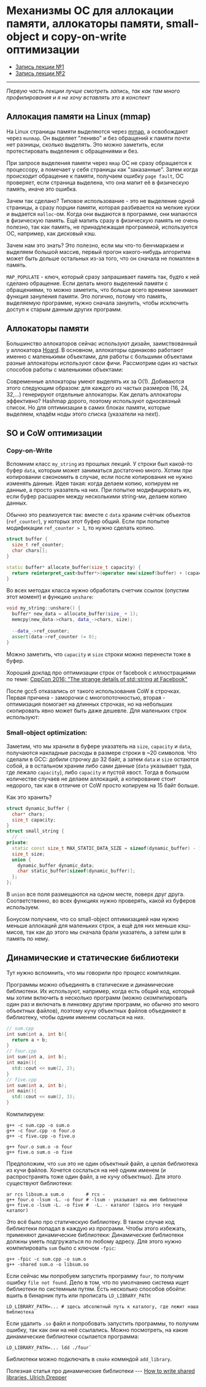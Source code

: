 # Механизмы ОС для аллокации памяти, аллокаторы памяти, small-object и copy-on-write оптимизации
- [Запись лекции №1](https://www.youtube.com/watch?v=oDPaXS9tKlw)
- [Запись лекции №2](https://www.youtube.com/watch?v=i8uYAe0E4PU)
---
*Первую часть лекции лучше смотреть запись, так как там много профилирования и я не хочу вставлять это в конспект*

## Аллокация памяти на Linux (mmap)
На Linux страницы памяти выделяются через [mmap](http://man7.org/linux/man-pages/man2/mmap.2.html), а освобождают через `munmap`. Он выделяет "лениво" и без обращений к памяти почти нет разницы, сколько выделять. Это можно заметить, если протестировать выделения с обращениями и без.

При запросе выделения памяти через `mmap` ОС не сразу обращается к процессору, а помечает у себя страницы как "заказанные". Затем когда происходит обращение к памяти, получаем ошибку `page fault`, ОС проверяет, если страница выделена, что она мапит её в физическую память, иначе это ошибка.

Зачем так сделано? Типовое использование - это не выделение одной страницы, а сразу порции памяти, которая разбивается на мелкие куски и выдается `malloc`-ом. Когда они выдаются в программе, они мапаются в физическую память. Ещё мапить сразу в физическую память не очень полезно, так как память, не принадлежащая программой, используется ОС, например, как дисковый кэш.

Зачем нам это знать? Это полезно, если мы что-то бенчмаркаем и выделяем большой массив, первый прогон какого-нибудь алгоритма может быть дольше остальных из-за 
того, что он сначала не помаплен в память.

`MAP_POPULATE` - ключ, который сразу запрашивает память так, будто к ней сделано обращение. Если делать много выделений памяти с обращениями, то можно заметить, что больше всего времени занимает функция зануления памяти. Это логично, потому что память, выделяемую программе, нужно сначала занулить, чтобы исключить доступ к старым данным других программ.

## Аллокаторы памяти
Большинство аллокаторов сейчас используют дизайн, заимствованный у аллокатора [Hoard](http://hoard.org/). В основном, аллокаторы одинаково работают именно с маленькими объектами, для работы с большими объектами разные аллокаторы используют свои фичи. Рассмотрим один из частых способов работы с маленькими объектами:

Современные аллокаторы умеют выделять их за O(1). Добиваются этого следующим образом: для каждого из частых размеров (16, 24, 32,...) генерируют отдельные аллокаторы. Как делать аллокаторы эффективно? Hashmap дорого, поэтому используют односвязный список. Но для оптимизации в самих блоках памяти, которые выделяем, кладём ноды этого списка (указатели на next).

## SO и CoW оптимизации

### Copy-on-Write
Вспомним класс `my_string` из прошлых лекций. У строки был какой-то буфер `data`, которым может заниматься достаточно много. Хотим при копировании сэкономить в случае, если после копирования не нужно изменять данные. Идея такая: когда делаем копию, копируем не данные, а просто указатель на них. При попытке модифицировать их, если буфер расшарен между несколькими string-ми, делаем копию данных.

Обычно это реализуется так: вместе с `data` храним счётчик объектов (`ref_counter`), у которых этот буфер общий. Если при попытке модификации `ref_counter > 1`, то нужно сделать копию.

```c++
struct buffer {
  size_t ref_counter;
  char chars[];
}

static buffer* allocate_buffer(size_t capacity) {
  return reinterpret_cast<buffer*>(operator new(sizeof(buffer) + (capacity + 1) * sizeof(char)));
}
```
Во всех методах класса нужно обработать счетчик ссылок (опустим этот момент) и функцию `unshare`:
```c++
void my_string::unshare() {
  buffer* new_data = allocate_buffer(size_ + 1);
  memcpy(new_data->chars, data_->chars, size);
  
  --data_->ref_counter;
  assert(data->ref_counter != 0);
}
```
Можно заметить, что `capacity` и `size` строки можно перенести тоже в буфер.

Хороший доклад про оптимизации строк от facebook с иллюстрациями по теме: [CppCon 2016: “The strange details of std::string at Facebook"](https://www.youtube.com/watch?v=kPR8h4-qZdk)

После gcc5 отказались от такого использования CoW в строчках. Первая причина - заморочки с многопоточностью, вторая - оптимизация помогает на длинных строчках, но на небольших скопировать явно может быть даже дешевле. Для маленьких строк используют:
### Small-object optimization:

Заметим, что мы хранили в буфере указатель на `size`, `capacity` и `data`, получаются накладные расходы в размере строки в ~20 символов. Что сделали в GCC: добили строчку до 32 байт, а затем `data` и `size` остаются собой, а в остальном храним либо сами данные (`data` указывает туда, где лежало `capacity`), либо `capacity` и пустой хвост. Тогда в большом количестве случаев не делаем аллокаций, а копирование стоит недорого, так как в отличие от CoW просто копируем на 15 байт больше.

Как это хранить?
```c++
struct dynamic_buffer {
  char* chars;
  size_t capacity;
}
struct small_string {
  // ...
private:
  static const size_t MAX_STATIC_DATA_SIZE = sizeof(dynamic_buffer) - 1;
  size_t size;
  union {
    dynamic_buffer dynamic_data;
    char static_buffer[sizeof(dynamic_buffer)];
  };
};
```
В `union` все поля размещаются на одном месте, поверх друг друга. Соответственно, во всех функциях нужно проверять, какой из буферов используем. 

Бонусом получаем, что со small-object оптимизацией нам нужно меньше аллокаций для маленьких строк, а ещё для них меньше кэш-мисов, так как до этого мы сначала брали указатель, а затем шли в память по нему. 


## Динамические и статические библиотеки
Тут нужно вспомнить, что мы говорили про процесс компиляции.

Программы можно объединять в статические и динамические библиотеки. Их используют, например, когда есть общий код, который мы хотим включить в несколько программ (можно скомпилировать один раз и включать в линковку другим программ, но обычно это много объектных файлов),  поэтому кучу объектных файлов объединяют в библиотеку, чтобы одним именем сослаться на них. 

```c++
// sum.cpp
int sum(int a, int b){
  return a + b;
}
// four.cpp
int sum(int a, int b);
int main(){
  std::cout << sum(2, 2);
}
// five.cpp
int sum(int a, int b);
int main(){
  std::cout << sum(2, 3);
}
```
Компилируем:
```shell
g++ -c sum.cpp -o sum.o
g++ -c four.cpp -o four.o
g++ -c five.cpp -o five.o

g++ four.o sum.o -o four
g++ five.o sum.o -o five
```
Предположим, что `sum` это не один объектный файл, а целая библиотека из кучи файлов. Хочется сослаться на неё одним именем (и распространять тоже один файл, а не кучу объектных). Для этого существуют библиотеки:

```shell
ar rcs libsum.a sum.o        # rcs - 
g++ four.o -lsum -L. -o four # -lsum - указывает на имя библиотеки
g++ five.o -lsum -L. -o five #  -L. - каталог (здесь это текущий каталог)
```

Это всё было про статическую библиотеку. В таком случае код библиотеки попадал в каждую из программ. Чтобы этого избежать, применяют динамические библиотеки:
Динамические библиотеки должны уметь подгружаться по любому адресу. Для этого нужно компилировать `sum` было с ключом `-fpic`:
```shell
g++ -fpic -c sum.cpp -o sum.o
g++ -shared sum.o -o libsum.so
```
Если сейчас мы попробуем запустить программу `four`, то получим ошибку `file not found`. Дело в том, что по умолчанию система ищет библиотеки по системным путям. Есть несколько способов обойти: вшить в бинарник путь или прописать `LD_LIBRARY_PATH`:
```shell
LD_LIBRARY_PATH=... # здесь абсолютный путь к каталогу, где лежит наша библиотека
```
Если удалить `.so` файл и попробовать запустить программы, то получим ошибку, так как они на неё ссылались.
Можно посмотреть, на какие динамические библиотеки ссылается программа:
```shell
LD_LIBRARY_PATH=... ldd ./four`
```
Библиотеки можно подключать в `cmake` коммндой `add_library`.

Полезная статья про динамические библиотеки --- [How to write shared libraries, Ulrich Drepper](https://software.intel.com/sites/default/files/m/a/1/e/dsohowto.pdf)

